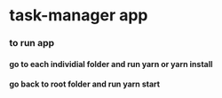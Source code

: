 # task-manager app

### to run app

#### go to each individial folder and run yarn or yarn install

#### go back to root folder and run yarn start
